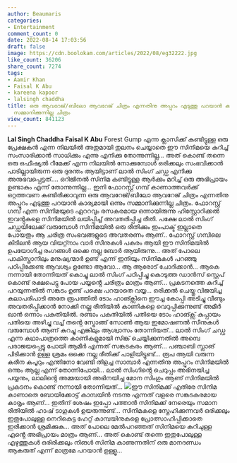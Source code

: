 ```yaml
---
author: Beaumaris
categories:
- Entertainment
comment_count: 0
date: 2022-08-14 17:03:56
draft: false
image: https://cdn.boolokam.com/articles/2022/08/eg32222.jpg
like_count: 36206
share_count: 7274
tags:
- Aamir Khan
- Faisal K Abu
- kareena kapoor
- lalsingh chaddha
title: ഒരു ആവറേജ്/ബിലോ ആവറേജ് ചിത്രം എന്നതിനു അപ്പുറം എടുത്തു പറയാൻ കാര്യമായി ഒന്നും
  സമ്മാനിക്കുന്നില്ല ചിത്രം
view_count: 841123
---
```


**Lal Singh Chaddha** **Faisal K Abu** Forest Gump എന്ന ക്ലാസിക്ക് കണ്ടിട്ടുള്ള ഒരു പ്രേക്ഷകൻ എന്ന നിലയിൽ അതുമായി തുലനം ചെയ്യാതെ ഈ സിനിമയെ കുറിച്ച് സംസാരിക്കാൻ സാധിക്കും എന്നു എനിക്കു തോന്നുന്നില്ല... അത് കൊണ്ട് തന്നെ ഒരു ഒഫീഷ്യൽ റീമേക്ക് എന്ന നിലയിൽ നോക്കുമ്പോൾ ഒരിക്കലും സംഭവിക്കാൻ പാടില്ലായിരുന്ന ഒരു ദുരന്തം ആയിട്ടാണ് ലാൽ സിംഗ് ചഡ്ഡ എനിക്കു അനുഭവപ്പെട്ടത്.... ഒറിജിനൽ സിനിമ കണ്ടിട്ടുള്ള ആർക്കും മറിച്ച് ഒരു അഭിപ്രായം ഉണ്ടാകും എന്ന് തോന്നുന്നില്ല... ഇനി ഫോറസ്റ്റ് ഗമ്പ് കാണാത്തവർക്ക് ഒറ്റത്തവണ കണ്ടിരിക്കാവുന്ന ഒരു ആവറേജ്/ബിലോ ആവറേജ് ചിത്രം എന്നതിനു അപ്പുറം എടുത്തു പറയാൻ കാര്യമായി ഒന്നും സമ്മാനിക്കുന്നില്ല ചിത്രം. ഫോറസ്റ്റ് ഗമ്പ് എന്ന സിനിമയുടെ ഏററവും രസകരമായ ഒന്നായിരുന്നു ഹിസ്റ്റോറിക്കൽ ഇവൻ്റുകളെ സിനിമയിൽ ലയിപ്പിച്ച് അവതരിപ്പിച്ച രീതി. പക്ഷേ ലാൽ സിംഗ് ചഡ്ഡയിലേക്ക് വരുമ്പോൾ സിനിമയിൽ ഒരു രീതിക്കും ഇംപാക്ട് ഇല്ലാതെ പോയതും ആ ചരിത്ര സംഭവങ്ങളുടെ അവതരണം ആണ്.. ഫോറസ്റ്റ് ഗമ്പിലെ കിടിലൻ ആയ വിയറ്റ്നാം വാർ സീനുകൾ പകരം ആയി ഈ സിനിമയിൽ ഉപയോഗിച്ച രംഗങ്ങൾ ഒക്കെ നല്ല ബോർ ആയിരുന്നു... അത് പോലെ പാകിസ്താനിലും മനുഷ്യന്മാർ ഉണ്ട് എന്ന് ഇനിയും സിനിമകൾ പറഞ്ഞു പഠിപ്പിക്കേണ്ട ആവശ്യം ഉണ്ടോ ആവോ... ആ ആരോട് ചോദിക്കാൻ... ആകെ നന്നായി തോന്നിയത് കൊച്ചു ലാൽ സിംഗ് പഠിപ്പിച്ചു കൊടുത്ത ഡാൻസ് സ്റ്റെപ് കൊണ്ട് രക്ഷപെട്ടു പോയ പയ്യൻ്റെ ചരിത്രം മാത്രം ആണ്... പ്രകടനത്തെ കുറിച്ച് പറയുന്നതിൽ സങ്കടം ഉണ്ട് പക്ഷെ പറയാതെ വയ്യ... ഒരിക്കൽ ചെയ്തു വിജയിച്ച കലാപരിപാടി അതേ രൂപത്തിൽ ടോം ഹാങ്ക്സിനെ ഈച്ച കോപ്പി അടിച്ചു വീണ്ടും അവതരിപ്പിക്കാൻ നോക്കി നല്ല രീതിയിൽ കാണികളെ വെറുപ്പിക്കുന്നുണ്ട് അമീർ ഖാൻ ഒന്നാം പകുതിയിൽ. രണ്ടാം പകുതിയിൽ പതിയെ ടോം ഹാങ്ക്സ് കുപ്പായം പതിയെ അഴിച്ചു വച്ച് തൻ്റെ സ്ട്രോങ്ങ് സോൺ ആയ ഇമോഷണൽ സീനുകൾ വരുമ്പോൾ ആണ് കുറച്ചു എങ്കിലും ആശ്വാസം തോന്നിയത്... ലാൽ സിംഗ് ചഡ്ഡ എന്ന കഥാപാത്രത്തെ കാണികളുമായി സിങ്ക് ചെയ്യിക്കുന്നതിൽ അമ്പെ പരാജയപ്പെട്ടു പോയി ആമീർ എന്നത് സങ്കടകരം ആണ്... പഞ്ചാബി സ്ലാങ് പിടിക്കാൻ ഉള്ള ശ്രമം ഒക്കെ നല്ല രീതിക്ക് പാളിയിട്ടുണ്ട്... രൂപ ആയി വരുന്ന കരീന കപൂറും എന്തിനോ വേണ്ടി തിളച്ച സാമ്പാർ എന്നതിനു അപ്പുറം സിനിമയിൽ ഒന്നും ആല്ല എന്ന് തോന്നിപോയി... ലാൽ സിംഗിൻ്റെ ചെറുപ്പം അഭിനയിച്ച പയ്യനും, ലാലിൻ്റെ അമ്മയായി അഭിനയിച്ച മോന സിംഗും ആണ് സിനിമയിൽ പ്രകടനം കൊണ്ട് നന്നായി തോന്നിയത്... ![](https://cdn.boolokam.com/articles/2022/08/eg32222.jpg)ഈ സിനിമക്ക് എതിരേ സിനിമ കാണാതെ ബോയിക്കോട്ട് കാമ്പയിൻ നടന്നു എന്നത് വളരെ സങ്കടകരമായ കാരൃം ആണ്... ഇതിന് ശേഷം ഇപ്പോ പത്താൻ സിനിമക്ക് നേരെയും സമാന രീതിയിൽ ഹാഷ് ടാഗുകൾ ഉയരുന്നുണ്ട്... സിനിമകളെ സ്നേഹിക്കുന്നവർ ഒരിക്കലും ഇതുപോലുള്ള നെറികെട്ട ഹേറ്റ് കാമ്പയിനുകളെ പ്രോത്സാഹിപ്പിക്കാതെ ഇരിക്കാൻ ശ്രമിക്കുക... അത് പോലെ മേൽപറഞ്ഞത് സിനിമയെ കുറിചുള്ള എൻ്റെ അഭിപ്രായം മാത്രം ആണ്... അത് കൊണ്ട് തന്നെ ഇതുപോലുള്ള എഴുത്തുകൾ ഒരിരിക്കലും നിങൾ സിനിമ കാണുന്നതിന് ഒരു മാനദണ്ഡം ആകരുത് എന്ന് മാത്രമേ പറയാൻ ഉള്ളൂ...